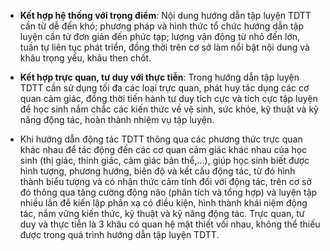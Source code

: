 - **Kết hợp hệ thống với trọng điểm**: Nội dung hướng dẫn tập luyện TDTT cần từ dễ đến khó; phương pháp và hình thức tổ chức hướng dẫn tập luyện cần từ đơn giản đến phức tạp; lượng vận động từ nhỏ đến lớn, tuần tự liên tục phát triển, đồng thời trên cơ sở làm nổi bật nội dung và khâu trọng yếu, khâu then chốt.

- **Kết hợp trực quan, tư duy với thực tiễn**: Trong hướng dẫn tập luyện TDTT cần sử dụng tối đa các loại trực quan, phát huy tác dụng các cơ quan cảm giác, đồng thời tiến hành tư duy tích cực và tích cực tập luyện để học sinh nắm chắc các kiến thức về vệ sinh, sức khỏe, kỹ thuật và kỹ năng động tác, hoàn thành nhiệm vụ tập luyện.

- Khi hướng dẫn động tác TDTT thông qua các phương thức trực quan khác nhau để tác động đến các cơ quan cảm giác khác nhau của học sinh (thị giác, thính giác, cảm giác bản thể,...), giúp học sinh biết được hình tượng, phương hướng, biên độ và kết cấu động tác, từ đó hình thành biểu tượng và có nhận thức cảm tính đối với động tác, trên cơ sở đó thông qua tăng cường động não (phân tích và tổng hợp) và luyện tập nhiều lần để kiến lập phản xạ có điều kiện, hình thành khái niệm động tác, nắm vững kiến thức, kỹ thuật và kỹ năng động tác. Trực quan, tư duy và thực tiễn là 3 khâu có quan hệ mật thiết vối nhau, không thể thiếu được trong quá trình hướng dẫn tập luyện TDTT.